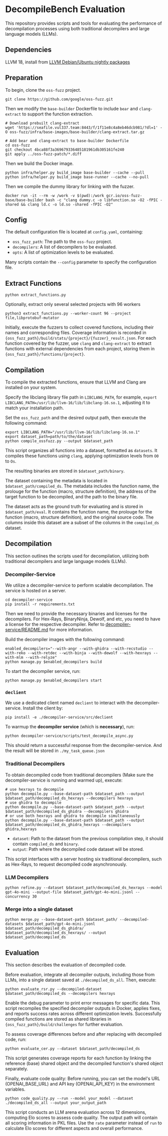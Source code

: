 # DecompileBench Evaluation

This repository provides scripts and tools for evaluating the performance of decompilation processes using both traditional decompilers and large language models (LLMs).

## Dependencies

LLVM 18, install from [LLVM Debian/Ubuntu nightly packages](https://apt.llvm.org)

## Preparation

To begin, clone the `oss-fuzz` project.

```shell
git clone https://github.com/google/oss-fuzz.git
```

Then we modify the `base-builder` Dockerfile to include `bear` and `clang-extract` to support the function extraction.

```shell
# Download prebuilt clang-extract
wget 'https://seafile.vul337.team:8443/f/1f11e8c4a8eb46dcb981/?dl=1' -O oss-fuzz/infra/base-images/base-builder/clang-extract.tar.gz

# Add bear and clang-extract to base-builder Dockerfile
cd oss-fuzz
git checkout 4bca88f3a369679336485181961db305161fe240
git apply ../oss-fuzz-patch/*.diff
```

Then we build the Docker image.

```shell
python infra/helper.py build_image base-builder --cache --pull
python infra/helper.py build_image base-runner --cache --no-pull
```

Then we compile the dummy library for linking with the fuzzer.

```shell
docker run -it --rm -w /work -v $(pwd):/work gcr.io/oss-fuzz-base/base-builder bash -c "clang dummy.c -o libfunction.so -O2 -fPIC -shared && clang ld.c -o ld.so -shared -fPIC -O2"
```

## Config

The default configuration file is located at `config.yaml`, containing:

- `oss_fuzz_path`: The path to the `oss-fuzz` project.
- `decompilers`: A list of decompilers to be evaluated.
- `opts`: A list of optimization levels to be evaluated.

Many scripts contain the `--config` parameter to specify the configuration file.

## Extract Functions

```shell
python extract_functions.py
```

Optionally, extract only several selected projects with 96 workers

```shell
python3 extract_functions.py --worker-count 96 --project file,libprotobuf-mutator
```


Initially, execute the fuzzers to collect covered functions, including their names and corresponding files. Coverage information is recorded in `{oss_fuzz_path}/build/stats/{project}/{fuzzer}_result.json`. 
For each function covered by the fuzzer, use `clang` and `clang-extract` to extract functions with external dependencies from each project, storing them in `{oss_fuzz_path}/functions/{project}`.


## Compilation

To compile the extracted functions, ensure that LLVM and Clang are installed on your system. 

Specify the libclang library file path in `LIBCLANG_PATH`, for example, `export LIBCLANG_PATH=/usr/lib/llvm-16/lib/libclang-16.so.1`, adjusting it to match your installation path.

Set the `oss_fuzz_path` and the desired output path, then execute the following command:

```shell
export LIBCLANG_PATH="/usr/lib/llvm-16/lib/libclang-16.so.1"
export dataset_path=path/to/the/dataset
python compile_ossfuzz.py --output $dataset_path
```

This script organizes all functions into a dataset, formatted as `datasets`. It compiles these functions using `clang`, applying optimization levels from `O0` to `Os`.

The resulting binaries are stored in `$dataset_path/binary`.

The dataset containing the metadata is located in `$dataset_path/compiled_ds`. The metadata includes the function name, the prolouge for the function (macro, structure definition), the address of the target function to be decompiled, and the path to the binary file.

The dataset acts as the ground truth for evaluating and is stored in `$dataset_path/eval`. It contains the function name, the prolouge for the function (macro, structure definition), and the original source code. The columns inside this dataset are a subset of the columns in the `compiled_ds` dataset.

## Decompilation

This section outlines the scripts used for decompilation, utilizing both traditional decompilers and large language models (LLMs).

### Decompiler-Service
    
We utilize a decompiler-service to perform scalable decompilation. The service is hosted on a server.

```shell
cd decompiler-service
pip install -r requirements.txt
```

Then we need to provide the necessary binaries and licenses for the decompilers. For Hex-Rays, BinaryNinja, Dewolf, and etc, you need to have a license for the respective decompiler. Refer to [decompiler-service/README.md](decompiler-service/README.md) for more information.

Build the decompiler images with the following command:

```shell
enabled_decompilers="--with-angr --with-ghidra --with-recstudio --with-reko --with-retdec --with-binja --with-dewolf --with-hexrays --with-mlm --with-relyze"
python manage.py $enabled_decompilers build
```

To start the decompiler service, run:

```shell
python manage.py $enabled_decompilers start
```

### `declient`

We use a dedicated client named `declient` to interact with the decompiler-service. Install the client by:

```shell
pip install -e ./decompiler-service/src/declient
```

To warmup the **decompiler service** (which is **necessary**), run:

```shell
python decompiler-service/scripts/test_decompile_async.py
```

This should return a successful response from the decompiler-service. And the result will be stored in `./my_task_queue.json`

### Traditional Decompilers

To obtain decompiled code from traditional decompilers (Make sure the decompiler-service is running and warmed up), execute:

```shell
# use hexrays to decompile
python decompile.py --base-dataset-path $dataset_path --output $dataset_path/decompiled_ds_hexrays --decompilers hexrays
# use ghidra to decompile
python decompile.py --base-dataset-path $dataset_path --output $dataset_path/decompiled_ds_ghidra --decompilers ghidra
# or use both hexrays and ghidra to decompile simultaneously
python decompile.py --base-dataset-path $dataset_path --output $dataset_path/decompiled_ds_ghidra_hexrays --decompilers ghidra,hexrays
```

- `dataset`: Path to the dataset from the previous compilation step, it should contain `compiled_ds` and `binary`.
- `output`: Path where the decompiled code dataset will be stored.

This script interfaces with a server hosting six traditional decompilers, such as Hex-Rays, to request decompiled code asynchronously.
    
### LLM Decompilers

```shell
python refine.py --dataset $dataset_path/decompiled_ds_hexrays --model gpt-4o-mini --output-file $dataset_path/gpt-4o-mini.jsonl --concurrency 30
```

### Merge into a single dataset

```shell
python merge.py --base-dataset-path $dataset_path/ --decompiled-datasets $dataset_path/gpt-4o-mini.jsonl $dataset_path/decompiled_ds_ghidra/ $dataset_path/decompiled_ds_hexrays/ --output $dataset_path/decompiled_ds
```

## Evaluation

This section describes the evaluation of decompiled code.

Before evaluation, integrate all decompiler outputs, including those from LLMs, into a single dataset saved at `./decompiled_ds_all`. Then, execute:

```shell
python evaluate_rsr.py --decompiled-dataset $dataset_path/decompiled_ds --decompilers hexrays
```

Enable the debug parameter to print error messages for specific data. This script recompiles the specified decompiler outputs in Docker, applies fixes, and reports success rates across different optimization levels. Successfully compiled functions are stored as shared libraries in `{oss_fuzz_path}/build/challenges` for further evaluation.

To assess coverage differences before and after replacing with decompiled code, run:

```shell
python evaluate_cer.py --dataset $dataset_path/decompiled_ds
```

This script generates coverage reports for each function by linking the reference (base) shared object and the decompiled function's shared object separately.

Finally, evaluate code quality:
Before running, you can set the model's URL (OPENAI_BASE_URL) and API key (OPENAI_API_KEY) in the environment variables.

```shell
python code_quality.py --run --model your_model --dataset ./decompiled_ds_all --output your_output_path
```

This script conducts an LLM arena evaluation across 12 dimensions, computing Elo scores to assess code quality. The output path will contain all scoring information in PKL files. Use the `rate` parameter instead of `run` to calculate Elo scores for different aspects and overall performance.

